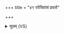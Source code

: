 +++
title = "४९ परेयिवांसं प्रवतो"

+++
<details><summary>मूलम् (VS)</summary>

प॑रेयि॒वांसं॑प्र॒वतो॑ म॒हीरिति॑ ब॒हुभ्यः॒ पन्था॑मनुपस्पशा॒नम्। वै॑वस्व॒तं सं॒गम॑नं॒जना॑नां य॒मं राजा॑नं ह॒विषा॑ सपर्यत ॥
</details>